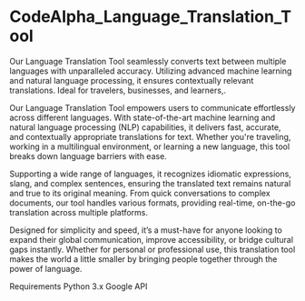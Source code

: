 # CodeAlpha_Language_Translation_Tool
Our Language Translation Tool seamlessly converts text between multiple languages with unparalleled accuracy. Utilizing advanced machine learning and natural language processing, it ensures contextually relevant translations. Ideal for travelers, businesses, and learners,.

Our Language Translation Tool empowers users to communicate effortlessly across different languages. With state-of-the-art machine learning and natural language processing (NLP) capabilities, it delivers fast, accurate, and contextually appropriate translations for text. Whether you're traveling, working in a multilingual environment, or learning a new language, this tool breaks down language barriers with ease.

Supporting a wide range of languages, it recognizes idiomatic expressions, slang, and complex sentences, ensuring the translated text remains natural and true to its original meaning. From quick conversations to complex documents, our tool handles various formats, providing real-time, on-the-go translation across multiple platforms.

Designed for simplicity and speed, it’s a must-have for anyone looking to expand their global communication, improve accessibility, or bridge cultural gaps instantly. Whether for personal or professional use, this translation tool makes the world a little smaller by bringing people together through the power of language.

Requirements
Python 3.x
Google API
